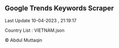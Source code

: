 

## Google Trends Keywords Scraper 
 
Last Update 10-04-2023 , 21:19:17

Country List :
VIETNAM.json



© Abdul Muttaqin 
